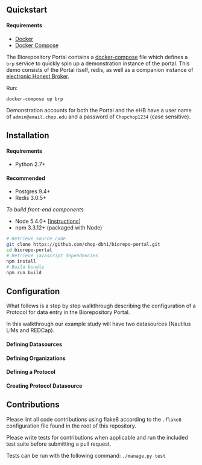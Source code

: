 ## Quickstart

#### Requirements

* [Docker](https://www.docker.com/)
* [Docker Compose](https://www.docker.com/products/docker-compose)

The Biorepository Portal contains a [docker-compose](https://www.docker.com/products/docker-compose) file which defines a `brp` service to quickly spin up a demonstration instance of the portal. This demo consists of the Portal itself, redis, as well as a companion instance of [electronic Honest Broker](https://github.com/chop-dbhi/ehb-service).

Run:

`docker-compose up brp`

Demonstration accounts for both the Portal and the eHB have a user name of `admin@email.chop.edu` and a password of `Chopchop1234` (case sensitive).

## Installation


#### Requirements

* Python 2.7+

#### Recommended

* Postgres 9.4+
* Redis 3.0.5+

*To build front-end components*

* Node 5.4.0+ [[instructions](https://nodejs.org/en/download/current/)]
* npm 3.3.12+ (packaged with Node)

```bash
# Retrieve source code
git clone https://github.com/chop-dbhi/biorepo-portal.git
cd biorepo-portal
# Retrieve javascript dependencies
npm install
# Build bundle
npm run build

```

## Configuration

What follows is a step by step walkthrough describing the configuration of a Protocol for data entry in the Biorepository Portal.

In this walkthrough our example study will have two datasources (Nautilus LIMs and REDCap).

#### Defining Datasources

#### Defining Organizations

#### Defining a Protocol

#### Creating Protocol Datasource


## Contributions

Please lint all code contributions using flake8 according to the `.flake8` configuration file found in the root of this repository.

Please write tests for contributions when applicable and run the included test suite before submitting a pull request.

Tests can be run with the following command: `./manage.py test`
